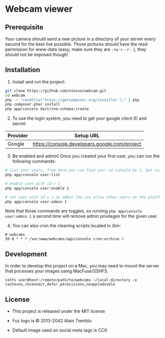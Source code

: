 Webcam viewer
=============

## Prerequisite

Your camera should send a new picture in a directory of your server every
second for the best live possible. Those pictures should have the read
permission for www-data (easy, make sure they are `-rw-r--r--`), they should not be exposed though!

## Installation

1) Install and run the project:

```sh
git clone https://github.com/ninsuo/webcam.git
cd webcam
php -r "readfile('https://getcomposer.org/installer');" | php
php composer.phar install
php app/console doctrine:schema:create
```

2) To use the login system, you need to get your google client ID and secret:

| Provider       | Setup URL                                     |
| -------------- | --------------------------------------------- |
| Google         | https://console.developers.google.com/project |

3) Be enabled and admin! Once you created your first user, you can run the following commands:

```sh
# list your users, from here you can find your id (should be 1, but stay safe)
php app/console user:list

# enable user with id = 1
php app/console user:enable 1

# set user with id = 1 as admin (he can allow other users on the platform)
php app/console user:admin 1
```

Note that those commands are toggles, so running `php app/console user:admin 1` a second time will remove admin
privileges for the given user.

4) You can also cron the cleaning scripts located in /bin:

```
# webcams
50 0 * * * /var/www/webcams/app/console cron:archive )
```

## Development

In order to develop this project on a Mac, you may need to mount the server that pocesses your images
using MacFuse/SSHFS.

```
sshfs user@host:/remote/path/to/webcams ~/local-directory -o cache=no,reconnect,defer_permissions,noappledouble
```

## License

- This project is released under the MIT license

- Fuz logo is © 2013-2042 Alain Tiemblo

- Default image used on social meta tags is CC0
